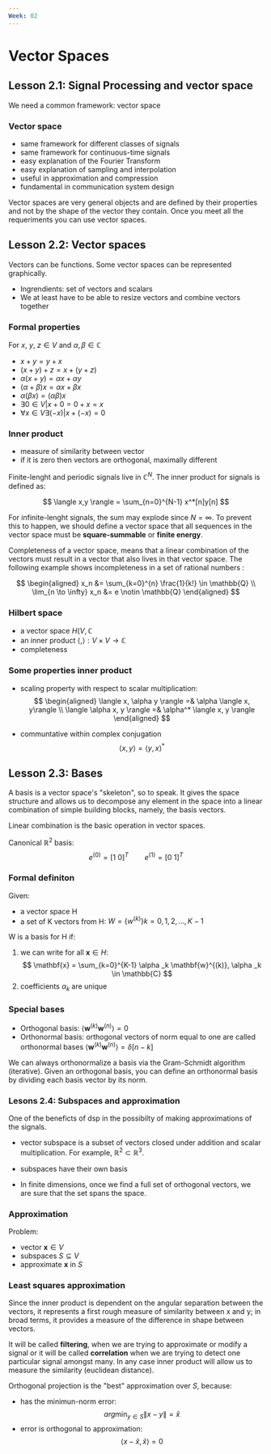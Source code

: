 ```yaml
---
Week: 02
---
```

# Vector Spaces

## Lesson 2.1: Signal Processing and vector space
We need a common framework: vector space
### Vector space
* same framework for different classes of signals
* same framework for continuous-time signals
* easy explanation of the Fourier Transform
* easy explanation of sampling and interpolation
* useful in approximation and compression
* fundamental in communication system design

Vector spaces are very general objects and are defined by their properties and not by the shape of the vector they contain. Once you meet all the requeriments you can use vector spaces.

## Lesson 2.2: Vector spaces
Vectors can be functions. Some vector spaces can be represented graphically. 
* Ingrendients: set of vectors and scalars
* We at least have to be able to resize vectors and combine vectors together

### Formal properties 
For $x$, $y$, $z \in V$ and $\alpha , \beta \in \mathbb{C}$

* $x+y = y+x$
* $(x + y) + z = x + (y + z)$
* $\alpha (x + y) = \alpha x + \alpha y$
* $(\alpha + \beta )x = \alpha x + \beta x$
* $\alpha (\beta x) = (\alpha \beta ) x$
* $\exists 0 \in V | x + 0 = 0 + x = x$
* $\forall x \in V \exists(-x) | x + (-x) = 0$

### Inner product
* measure of similarity between vector
* if it is zero then vectors are orthogonal, maximally different

Finite-lenght and periodic signals live in $\mathbb{C}^N$.
The inner product for signals is defined as: 

$$
\langle x,y \rangle = \sum_{n=0}^{N-1} x^*[n]y[n]
$$

For infinite-lenght signals, the sum may explode since $N=\infty$. To prevent this to happen, we should define a vector space that all sequences in the vector space must be **square-summable** or **finite energy**.
 
Completeness of a vector space, means that a linear combination of the vectors must result in a vector that also lives in that vector space.
The following example shows incompleteness in a set of rational numbers :

$$
\begin{aligned}
x_n &=  \sum_{k=0}^{n} \frac{1}{k!} \in \mathbb{Q} \\
\lim_{n \to \infty} x_n &= e \notin \mathbb{Q}
\end{aligned}
$$ 

### Hilbert space 
* a vector space $H(V, \mathbb{C}$
* an inner product $\langle , \rangle : V \times V \to \mathbb{C}$
* completeness

### Some properties inner product
* scaling property with respect to scalar multiplication:
$$
\begin{aligned}
\langle x, \alpha y  \rangle =& \alpha \langle x, y\rangle \\
\langle \alpha x, y \rangle =& \alpha^* \langle x, y \rangle
\end{aligned}
$$

* communtative within complex conjugation
$$\langle x, y \rangle = \langle y, x\rangle ^*$$

## Lesson 2.3: Bases
A basis is a vector space's "skeleton", so to speak. It gives the space structure and allows us to decompose any element in the space into a linear combination of simple building blocks, namely, the basis vectors. 

Linear combination is the basic operation in vector spaces. 

Canonical $\mathbb{R}^2$ basis: 
$$
    e^{(0)} = [1 \ 0]^T \qquad e^{(1)} = [0\ 1]^T  
$$

### Formal definiton
Given:
* a vector space H
* a set of K vectors from H: $W = \{ w^{(k)} \} k = 0,1,2, ..., K-1$

W is a basis for H if:

1. we can write for all $\mathbf{x} \in H$:
$$
\mathbf{x} = \sum_{k=0}^{K-1} \alpha _k \mathbf{w}^{(k)}, \alpha _k \in \mathbb{C}
$$
2. coefficients $\alpha _k$ are unique

### Special bases
* Orthogonal basis: $\langle \mathbf{w}^{(k)} \mathbf{w}^{(n)}\rangle = 0$
* Orthonormal basis: orthogonal vectors of norm equal to one are called orthonormal bases
 $\langle \mathbf{w}^{(k)} \mathbf{w}^{(n)}\rangle = \delta [n-k]$

We can always orthonormalize a basis via the Gram-Schmidt algorithm (iterative). 
Given an orthogonal basis, you can define an orthonormal basis by dividing each basis vector by its norm.

### Lesons 2.4: Subspaces and approximation
One of the beneficts of dsp in the possibilty of making approximations of the signals.

* vector subspace is a subset of vectors closed under addition and scalar multiplication. For example, $\mathbb{R}^2 \subset \mathbb{R}^3$.

* subspaces have their own basis

* In finite dimensions, once we find a full set of orthogonal vectors, we are sure that the set spans the space.

  
### Approximation
Problem:

* vector $\mathbf{x} \in V$
* subspaces $S \subseteq V$
* approximate $\mathbf{x}$ in $S$

### Least squares approximation
Since the inner product is dependent on the angular separation between the vectors, it represents a first rough measure of similarity between x and y; in broad terms, it provides a measure of the difference in shape between vectors.

It will be called **filtering**, when we are trying to approximate or modify a signal or it will be called **correlation** when we are trying to detect one particular signal amongst many. In any case inner product will allow us to measure the similarity (euclidean distance).


Orthogonal projection is the "best" approximation over $S$, because:

* has the minimun-norm error: $$arg \min_{y \in S} \|x-y\| = \hat{x}$$
* error is orthogonal to approximation: $$ \langle x-\hat{x}, \hat{x}\rangle = 0$$





